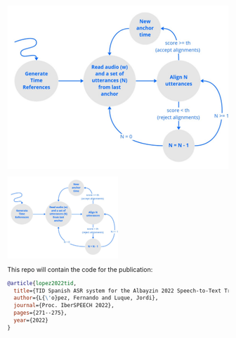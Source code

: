 
![alignemnt-diagram](data/img/alignment_diagram.jpg)

<img src="data/img/alignment_diagram.jpg" width="50%" height="50%">

This repo will contain the code for the publication:

```bibtex
@article{lopez2022tid,
  title={TID Spanish ASR system for the Albayzin 2022 Speech-to-Text Transcription Challenge},
  author={L{\'o}pez, Fernando and Luque, Jordi},
  journal={Proc. IberSPEECH 2022},
  pages={271--275},
  year={2022}
}
```
